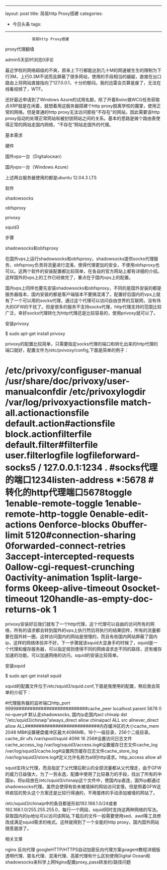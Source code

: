 
---
layout: post
title: 简易http Proxy搭建
categories:
- 今日头条
tags:
---
				简易http Proxy搭建

proxy代理翻墙

admin5天前91浏览0评论

最近学校的网络超级的不爽，原来上下行都能达到几十M的网速被生生的限制为下行3M，上行0.3M不说而且屏蔽了很多网站，使用的手段相当的龌龊，直接在出口路由上将网站直接指向了127.0.0.1，十分的郁闷。我的迅雷会员算是废了，无法在线看视频了，WTF。

还好最近申请到了Windows Azure的试用名额，除了开着Boinc做WCG任务获取点XRP就是在闲着，就想着用这服务器搭建个http proxy脱离学校的魔掌，使用正常的网络。但是普通的http proxy无法访问那些“不存在”的网站，因此需要该http proxy自动的处理正常网站和被封锁网站之间的关系。基本的思路是做个路由表使得正常的网站走国内网络，“不存在”网站走国外的代理。

基本需求

硬件

国外vps一台（Digitalocean）

国内vps一台（Windows Azure）

上述两台服务器使用的都是ubuntu 12.04.3 LTS

软件

shadowsocks

obfsproxy

privoxy

squid3

步骤

shadowsocks和obfsproxy

在国外vps上运行shadowsocks和obfsproxy，shadowsocks提供socks代理服务，obfsproxy负责将流量进行混淆，使得代理更加的安全，不使用obfsproxy也可以。这两个软件的安装配置都比较简单，在各自的官方网站上都有详细的介绍。这样国外的vps上的工作已经做完了，重点在于国内vps上的配置。

国内vps上同样也要先安装shadowsocks和obfsproxy，不同的是国外安装的都是服务器版本，国内安装的都是客户端版本不要搞混淆了。配置好后国内的vps上就有了一个可以用的socks代理，通过这个代理可以访问自由世界的互联网，没有伟大的GFW的干扰了。但是很多的服务不支持socks代理，http代理支持的范围比较广泛，幸好socks代理转化为http代理还是比较容易的，使用privoxy就可以了。

安装privoxy

$ sudo apt-get install privoxy

privoxy的配置比较简单，只需要指定socks代理的端口和转化出来的http代理的端口就好，配置文件为/etc/pvivoxy/config,下面是简单的例子：

# /etc/privoxy/configuser-manual /usr/share/doc/privoxy/user-manualconfdir /etc/privoxylogdir /var/log/privoxyactionsfile match-all.actionactionsfile default.action#actionsfile block.actionfilterfile default.filter#filterfile user.filterlogfile logfileforward-socks5 / 127.0.0.1:1234 . #socks代理的端口1234listen-address *:5678 #转化的http代理端口5678toggle 1enable-remote-toggle 1enable-remote-http-toggle 0enable-edit-actions 0enforce-blocks 0buffer-limit 5120#connection-sharing 0forwarded-connect-retries 3accept-intercepted-requests 0allow-cgi-request-crunching 0activity-animation 1split-large-forms 0keep-alive-timeout 0socket-timeout 120handle-as-empty-doc-returns-ok 1

privoxy安装好后我们就有了一个http代理，这个代理可以自由的访问所有的网络，所有的请求都会转到国外的vps上执行然后将执行的结果回传，所有的流量都要在国外转一圈，这样访问国内的网站是很慢的，而且有些国内网站屏蔽了国内ip，这样的网络体验并不好。下一步骤就该squid大显身手的时候了，squid是一个代理和缓存服务器，可以指定规则使得不同的网络请求走不同的路径，还有缓存加速的功能，可以加速网络的访问，squid的安装比较简单。

安装squid

$ sudo apt-get install squid

squid的配置文件位于/etc/squid3/squid.conf,下面是我使用的配置，稍后我会简单的介绍下：

#代理服务器的监听端口http_port 9999##########################cache_peer localhost parent 5678 0 no-query# 默认走shadowsocks, 国内ip走国内acl chinaip dst "/etc/squid3/chinaip"always_direct allow chinaipacl ALL src allnever_direct allow ALL###########################内存缓冲区的大小cache_mem 2048 MB#设置硬盘缓冲区最大4096MB，16个一级目录，256个二级目录。cache_dir ufs /var/spool/squid 4096 16 256#设置访问日志文件cache_access_log /var/log/squid3/access.log#设置缓存日志文件cache_log /var/log/squid3/cache.log#设置网页缓存日志文件cache_store_log /var/log/squid3/store.log#定义允许名称为all的http请求。http_access allow all

squid支持父代理，而且指定了父代理后默认的全部流量都从父代理走，由于GFW的威力日益强大，为了一劳永逸，配置中使用了比较暴力的手段，找出了所有的中国ip，将ip段放在/etc/squid3/chinaip这个文件中，使国内ip直连，国外ip都通过shadowsocks代理。虽然会使得有些未被墙掉的网站访问变慢，但是照着GFW这样疯狂的势头这个方案还是比较行得通的，不用蛋疼的手动添加被墙的网站了。

/etc/squid3/chinaip中的条目都是形如192.168.1.0/24或者192.168.1.0/255.255.255.0，每行一个网段，squid同时支持这两种网络的写法。获取国内的ip地址可以访问该网站,下载后的文件一般需要使用sed、awd等工具修改成满足squid需求的格式。这样就得到了一个全能的http proxy，国内国外网站随意遨游了。

相关文章

nginx 反向代理 googleHTTP/HTTPS自动加密反向代理方案goagent教程详细版透明代理、匿名代理、混淆代理、高匿代理有什么区别使用Digital Ocean和shadowsocks来科学上网Nginx配置proxy_pass转发的/路径问题